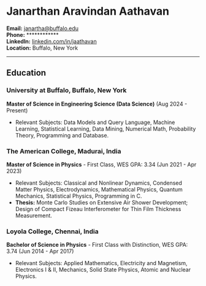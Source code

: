 # Janarthan Aravindan Aathavan

**Email:** janartha@buffalo.edu  
**Phone:** ************  
**LinkedIn:** [linkedin.com/in/jaathavan](http://linkedin.com/in/jaathavan)  
**Location:** Buffalo, New York  

---

## Education

### University at Buffalo, Buffalo, New York  
**Master of Science in Engineering Science (Data Science)** (Aug 2024 - Present)  
- Relevant Subjects: Data Models and Query Language, Machine Learning, Statistical Learning, Data Mining, Numerical Math, Probability Theory, Programming and Database.

### The American College, Madurai, India  
**Master of Science in Physics** - First Class, WES GPA: 3.34 (Jun 2021 - Apr 2023)  
- Relevant Subjects: Classical and Nonlinear Dynamics, Condensed Matter Physics, Electrodynamics, Mathematical Physics, Quantum Mechanics, Statistical Physics, Programming in C.
- **Thesis:** Monte Carlo Studies on Extensive Air Shower Development; Design of Compact Fizeau Interferometer for Thin Film Thickness Measurement.

### Loyola College, Chennai, India  
**Bachelor of Science in Physics** - First Class with Distinction, WES GPA: 3.74 (Jun 2014 - Apr 2017)  
- Relevant Subjects: Applied Mathematics, Electricity and Magnetism, Electronics I & II, Mechanics, Solid State Physics, Atomic and Nuclear Physics.